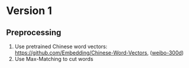 # Version 1

## Preprocessing

1. Use pretrained Chinese word vectors: https://github.com/Embedding/Chinese-Word-Vectors, ([weibo-300d](https://pan.baidu.com/s/1zbuUJEEEpZRNHxZ7Gezzmw))
2. Use Max-Matching to cut words
